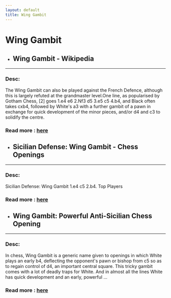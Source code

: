 ```yaml
---
layout: default
title: Wing Gambit
---
```

# Wing Gambit
- ## **Wing Gambit - Wikipedia** 

---
### Desc: 
 The Wing Gambit can also be played against the French Defence, although this is largely refuted at the grandmaster level.One line, as popularised by Gotham Chess, [2] goes 1.e4 e6 2.Nf3 d5 3.e5 c5 4.b4, and Black often takes cxb4, followed by White's a3 with a further gambit of a pawn in exchange for quick development of the minor pieces, and/or d4 and c3 to solidify the centre. 
### Read more : [here](https://en.wikipedia.org/wiki/Wing_Gambit) 
- ## **Sicilian Defense: Wing Gambit - Chess Openings** 

---
### Desc: 
 Sicilian Defense: Wing Gambit 1.e4 c5 2.b4. Top Players 
### Read more : [here](https://www.chess.com/openings/Sicilian-Defense-Wing-Gambit) 
- ## **Wing Gambit: Powerful Anti-Sicilian Chess Opening** 

---
### Desc: 
 In chess, Wing Gambit is a generic name given to openings in which White plays an early b4, deflecting the opponent's pawn or bishop from c5 so as to regain control of d4, an important central square. This tricky gambit comes with a lot of deadly traps for White. And in almost all the lines White has quick development and an early, powerful ... 
### Read more : [here](https://chess-teacher.com/wing-gambit-against-sicilian-defense/) 



